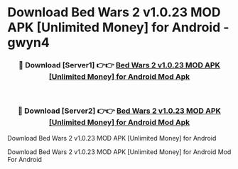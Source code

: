 # Download Bed Wars 2 v1.0.23 MOD APK [Unlimited Money] for Android - gwyn4


<div align="center">
<h3>🔴 Download [Server1] 👉👉 <a href="https://apk-comot.site?title=Bed_Wars_2_v1.0.23_MOD_APK_[Unlimited_Money]_for_Android">Bed Wars 2 v1.0.23 MOD APK [Unlimited Money] for Android Mod Apk</a></h3><br>
<h3>🔴 Download [Server2] 👉👉 <a href="https://apk-comot.site?title=Bed_Wars_2_v1.0.23_MOD_APK_[Unlimited_Money]_for_Android">Bed Wars 2 v1.0.23 MOD APK [Unlimited Money] for Android Mod Apk</a></h3>
</div>



Download Bed Wars 2 v1.0.23 MOD APK [Unlimited Money] for Android 

Download Bed Wars 2 v1.0.23 MOD APK [Unlimited Money] for Android Mod For Android